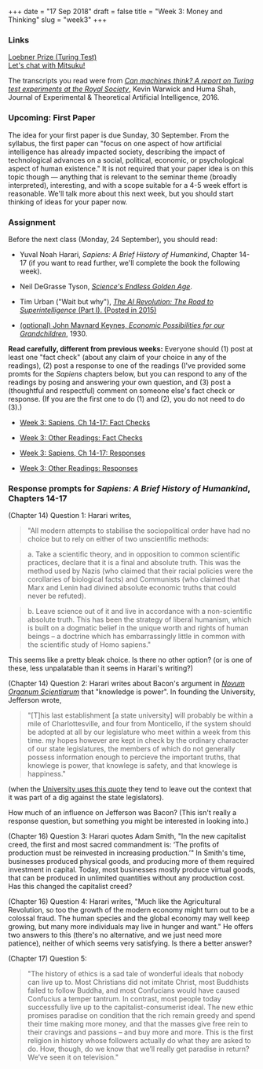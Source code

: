 +++
date = "17 Sep 2018"
draft = false
title = "Week 3: Money and Thinking"
slug = "week3"
+++

### Links

[Loebner Prize (Turing Test)](https://waitbutwhy.com/2015/01/artificial-intelligence-revolution-1.html)  
[Let's chat with Mitsuku!](https://www.pandorabots.com/mitsuku/)  

The transcripts you read were from [_Can machines think? A report on Turing test experiments at the Royal Society_](/docs/turingtestexperiments.pdf), Kevin Warwick and Huma Shah, Journal of Experimental & Theoretical Artificial Intelligence, 2016. 

### Upcoming: First Paper

The idea for your first paper is due Sunday, 30 September. From the
syllabus, the first paper can "focus on one aspect of how artificial
intelligence has already impacted society, describing the impact of
technological advances on a social, political, economic, or
psychological aspect of human existence." It is not required that your
paper idea is on this topic though &mdash; anything that is relevant
to the seminar theme (broadly interpreted), interesting, and with a
scope suitable for a 4-5 week effort is reasonable. We'll talk more
about this next week, but you should start thinking of ideas for your
paper now.

### Assignment

Before the next class (Monday, 24 September), you should read:

- Yuval Noah Harari, _Sapiens: A Brief History of Humankind_, Chapter
  14-17 (if you want to read further, we'll complete the book the
  following week).

- Neil DeGrasse Tyson, <a href="/docs/tyson.pdf"><em>Science's Endless Golden Age</em></a>.

- Tim Urban ("Wait but why"), <a href="https://waitbutwhy.com/2015/01/artificial-intelligence-revolution-1.html"><em>The AI Revolution: The Road to Superintelligence</em> (Part I). (Posted in 2015)

- (optional) John Maynard Keynes, <a href="/docs/keynes.pdf"><em>Economic Possibilities for our Grandchildren</em></a>, 1930.

**Read carefully, different from previous weeks:**
Everyone should (1) post at least one "fact check" (about any claim of
your choice in any of the readings), (2) post a response to one of the
readings (I've provided some promts for the _Sapiens_ chapters below,
but you can respond to any of the readings by posing and answering
your own question, and (3) post a (thoughtful and respectful) comment
on someone else's fact check or response. (If you are the first one to
do (1) and (2), you do not need to do (3).)

- [Week 3: Sapiens, Ch 14-17: Fact Checks]()
- [Week 3: Other Readings: Fact Checks]()

- [Week 3: Sapiens, Ch 14-17: Responses]()
- [Week 3: Other Readings: Responses]()

### Response prompts for _Sapiens: A Brief History of Humankind_, Chapters 14-17

(Chapter 14) Question 1: Harari writes, 

> "All modern attempts to stabilise the sociopolitical order have had no choice but to rely on either of two unscientific methods:

> a. Take a scientific theory, and in opposition to common scientific
practices, declare that it is a final and absolute truth. This was the
method used by Nazis (who claimed that their racial policies were the
corollaries of biological facts) and Communists (who claimed that Marx
and Lenin had divined absolute economic truths that could never be
refuted).

> b. Leave science out of it and live in accordance with a
non-scientific absolute truth. This has been the strategy of liberal
humanism, which is built on a dogmatic belief in the unique worth and
rights of human beings – a doctrine which has embarrassingly little in
common with the scientific study of Homo sapiens." 

This seems like a pretty bleak choice. Is there no other option? (or
is one of these, less unpalatable than it seems in Harari's writing?)

(Chapter 14) Question 2: Harari writes about Bacon's argument in
[_Novum Organum
Scientiarum_](https://www.earlymoderntexts.com/assets/pdfs/bacon1620.pdf)
that "knowledge is power". In founding the University, Jefferson
wrote, 

> "[T]his last establishment [a state university] will probably
be within a mile of Charlottesville, and four from Monticello, if the
system should be adopted at all by our legislature who meet within a
week from this time. my hopes however are kept in check by the
ordinary character of our state legislatures, the members of which do
not generally possess information enough to percieve the important
truths, that knowlege is power, that knowlege is safety, and that
knowlege is happiness."

(when the [University uses this
quote](https://news.virginia.edu/content/university-virginia-publicly-launches-3-billion-campaign)
they tend to leave out the context that it was part of a dig against
the state legislators). 

How much of an influence on Jefferson was Bacon? (This isn't really a
response question, but something you might be interested in looking
into.)
 
(Chapter 16) Question 3: Harari quotes Adam Smith, "In the new
capitalist creed, the first and most sacred commandment is: ‘The
profits of production must be reinvested in increasing production.’"
In Smith's time, businesses produced physical goods, and producing
more of them required investment in capital. Today, most businesses
mostly produce virtual goods, that can be produced in unlimited
quantities without any production cost. Has this changed the
capitalist creed?

(Chapter 16) Question 4: Harari writes, "Much like the Agricultural
Revolution, so too the growth of the modern economy might turn out to
be a colossal fraud.  The human species and the global economy may
well keep growing, but many more individuals may live in hunger and
want." He offers two answers to this (there's no alternative, and we
just need more patience), neither of which seems very satisfying. Is
there a better answer?

(Chapter 17) Question 5: 
>  "The history of ethics is a sad tale of wonderful ideals that nobody
can live up to. Most Christians did not imitate Christ, most Buddhists
failed to follow Buddha, and most Confucians would have caused
Confucius a temper tantrum.  In contrast, most people today
successfully live up to the capitalist-consumerist ideal. The new
ethic promises paradise on condition that the rich remain greedy and
spend their time making more money, and that the masses give free rein
to their cravings and passions – and buy more and more. This is the
first religion in history whose followers actually do what they are
asked to do. How, though, do we know that we’ll really get paradise in
return? We’ve seen it on television."
